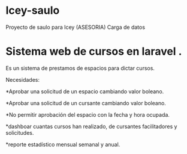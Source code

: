 # Icey-saulo

Proyecto de saulo para Icey (ASESORIA)
Carga de datos

# Sistema web de cursos en laravel .

Es un sistema de prestamos de espacios para dictar cursos.

Necesidades:

\*Aprobar una solicitud de un espacio cambiando valor boleano.

\*Aprobar una solicitud de un cursante cambiando valor boleano.

\*No permitir aprobación del espacio con la fecha y hora ocupada.

\*dashboar cuantas cursos han realizado, de cursantes facilitadores y solicitudes.

\*reporte estadístico mensual semanal y anual.
